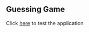 ## Guessing Game

Click [here](https://paul-funston.github.io/guessing-game/) to test the application
